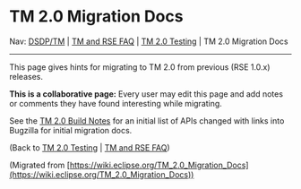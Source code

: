 

TM 2.0 Migration Docs
=====================

Nav: [DSDP/TM](./TM "DSDP/TM") | [TM and RSE FAQ](./TM_and_RSE_FAQ "TM and RSE FAQ") | [TM 2.0 Testing](./TM_2.0_Testing "TM 2.0 Testing") | TM 2.0 Migration Docs

* * *

This page gives hints for migrating to TM 2.0 from previous (RSE 1.0.x) releases.

**This is a collaborative page:** Every user may edit this page and add notes or comments they have found interesting while migrating.

See the [TM 2.0 Build Notes](http://download.eclipse.org/dsdp/tm/downloads/drops/R-2.0-200706270925/buildNotes.php) for an initial list of APIs changed with links into Bugzilla for initial migration docs.

  
(Back to [TM 2.0 Testing](./TM_2.0_Testing "TM 2.0 Testing") | [TM and RSE FAQ](./TM_and_RSE_FAQ "TM and RSE FAQ"))


(Migrated from [https://wiki.eclipse.org/TM_2.0_Migration_Docs](https://wiki.eclipse.org/TM_2.0_Migration_Docs))